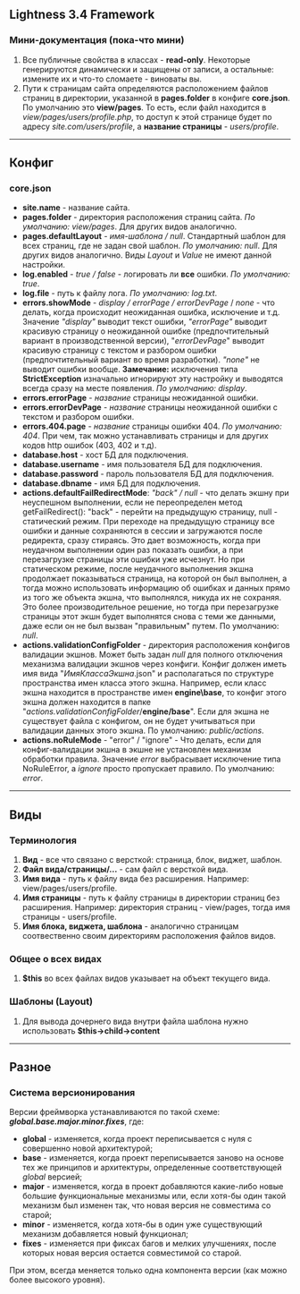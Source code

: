 ## Lightness 3.4 Framework

### Мини-документация (пока-что мини)

1. Все публичные свойства в классах - **read-only**. Некоторые генерируются динамически и защищены от записи, а остальные: измените их и что-то сломаете - виноваты вы.
2. Пути к страницам сайта определяются расположением файлов страниц в директории, указанной в **pages.folder** в конфиге **core.json**. По умолчанию это **view/pages**. То есть, если файл находится в _view/pages/users/profile.php_, то доступ к этой странице будет по адресу _site.com/users/profile_, а **название страницы** - _users/profile_.

---

## Конфиг

### core.json

- **site.name** - название сайта.
- **pages.folder** - директория расположения страниц сайта. _По умолчанию: view/pages_. Для других видов аналогично.
- **pages.defaultLayout** - *имя-шаблона / null*. Стандартный шаблон для всех страниц, где не задан свой шаблон. *По умолчанию: null*. Для других видов аналогично. Виды *Layout* и *Value* не имеют данной настройки.
- **log.enabled** - _true / false_ - логировать ли **все** ошибки. _По умолчанию: true_.
- **log.file** - путь к файлу лога. _По умолчанию: log.txt_.
- **errors.showMode** - _display / errorPage / errorDevPage_ / _none_ - что делать, когда происходит неожиданная ошибка, исключение и т.д. Значение _"display"_ выводит текст ошибки, _"errorPage"_ выводит красивую страницу о неожиданной ошибке (предпочтительный вариант в производственной версии), "_errorDevPage_" выводит красивую страницу с текстом и разбором ошибки (предпочтительный вариант во время разработки). _"none"_ не выводит ошибки вообще. **Замечание:** исключения типа **StrictException** изначально игнорируют эту настройку и выводятся всегда сразу на месте появления. _По умолчанию: display_.
- **errors.errorPage** - _название_ страницы неожиданной ошибки.
- **errors.errorDevPage** - _название_ страницы неожиданной ошибки с текстом и разбором ошибки.
- **errors.404.page** - *название* страницы ошибки 404. *По умолчанию: 404*. При чем, так можно устанавливать страницы и для других кодов http ошибок (403, 402 и т.д).
- **database.host** - хост БД для подключения.
- **database.username** - имя пользователя БД для подключения.
- **database.password** - пароль пользователя БД для подключения.
- **database.dbname** - имя БД для подключения.
- **actions.defaultFailRedirectMode**: *"back" / null* - что делать экшну при неуспешном выполнении, если не переопределен метод getFailRedirect(): "back" - перейти на предыдущую страницу, null - статический режим. При переходе на предыдущую страницу все ошибки и данные сохраняются в сессии и загружаются после редиректа, сразу стираясь. Это дает возможность, когда при неудачном выполнении один раз показать ошибки, а при перезагрузке страницы эти ошибки уже исчезнут. Но при статическом режиме, после неудачного выполнения экшна продолжает показываться страница, на которой он был выполнен, а тогда можно использовать информацию об ошибках и данных прямо из того же объекта экшна, что выполнялся, никуда их не сохраняя. Это более производительное решение, но тогда при перезагрузке страницы этот экшн будет выполнятся снова с теми же данными, даже если он не был вызван "правильным" путем. По умолчанию: *null*.
- **actions.validationConfigFolder** - директория расположения конфигов валидации экшнов. Может быть задан *null* для полного отключения механизма валидации экшнов через конфиги. Конфиг должен иметь имя вида "*ИмяКлассаЭкшна*.json" и располагаться по структуре пространства имен класса этого экшна. Например, если класс экшна находится в пространстве имен **engine\base**, то конфиг этого экшна должен находится в папке "*actions.validationConfigFolder*/**engine/base**". Если для экшна не существует файла с конфигом, он не будет учитываться при валидации данных этого экшна. По умолчанию: *public/actions*.
- **actions.noRuleMode** - "error" / "ignore" -  Что делать, если для конфиг-валидации экшна в экшне не установлен механизм обработки правила. Значение *error* выбрасывает исключение типа NoRuleError, а *ignore* просто пропускает правило. По умолчанию: *error*.

---

## Виды

### Терминология

1. **Вид** - все что связано с версткой: страница, блок, виджет, шаблон.
5. **Файл вида/страницы/...** - сам файл с версткой вида.
2. **Имя вида** - путь к файлу вида без расширения. Например: view/pages/users/profile.
3. **Имя страницы** - путь к файлу страницы в директории страниц без расширения. Например: директория страниц - view/pages, тогда имя страницы - users/profile.
4. **Имя блока, виджета, шаблона** - аналогично страницам соотвественно своим директориям расположения файлов видов.

### Общее о всех видах

1. **$this** во всех файлах видов указывает на объект текущего вида.

### Шаблоны (Layout)

1. Для вывода дочернего вида внутри файла шаблона нужно использовать **$this->child->content**

---

## Разное

### Система версионирования

Версии фреймворка устанавливаются по такой схеме:
***global.base.major.minor.fixes***, где:

- **global** - изменяется, когда проект переписывается с нуля с совершенно новой архитектурой;
- **base** - изменяется, когда проект переписывается заново на основе тех же принципов и архитектуры, определенные соответствующей *global* версией;
- **major** - изменяется, когда в проект добавляются какие-либо новые большие функциональные механизмы или, если хотя-бы один такой механизм был изменен так, что новая версия не совместима со старой;
- **minor** - изменяется, когда хотя-бы в один уже существующий механизм добавляется новый функционал;
- **fixes** - изменяется при фиксах багов и мелких улучшениях, после которых новая версия остается совместимой со старой.

При этом, всегда меняется только одна компонента версии (как можно более высокого уровня).